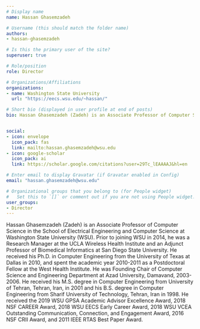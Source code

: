 ```yaml
---
# Display name
name: Hassan Ghasemzadeh

# Username (this should match the folder name)
authors:
- hassan-ghasemzadeh

# Is this the primary user of the site?
superuser: true

# Role/position
role: Director

# Organizations/Affiliations
organizations:
- name: Washington State University
  url: "https://eecs.wsu.edu/~hassan/"

# Short bio (displayed in user profile at end of posts)
bio: Hassan Ghasemzadeh (Zadeh) is an Associate Professor of Computer Science in the School of Electrical Engineering and Computer Science at Washington State University (WSU). Prior to joining WSU in 2014, he was a Research Manager at the UCLA Wireless Health Institute and an Adjunct Professor of Biomedical Informatics at San Diego State University. He received his Ph.D. in Computer Engineering from the University of Texas at Dallas in 2010, and spent the academic year 2010-2011 as a Postdoctoral Fellow at the West Health Institute. He was Founding Chair of Computer Science and Engineering Department at Azad University, Damavand, 2003-2006. He received his M.S. degree in Computer Engineering from University of Tehran, Tehran, Iran, in 2001 and his B.S. degree in Computer Engineering from Sharif University of Technology, Tehran, Iran in 1998.  He received the 2019 WSU GPSA Academic Advisor Excellence Award, 2018 NSF CAREER Award, 2018 WSU EECS Early Career Award, 2018 WSU VCEA Outstanding Communication, Connection, and Engagement Award, 2016 NSF CRII Award, and 2011 IEEE RTAS Best Paper Award.


social:
- icon: envelope
  icon_pack: fas
  link: mailto:hassan.ghasemzadeh@wsu.edu
- icon: google-scholar
  icon_pack: ai
  link: https://scholar.google.com/citations?user=29Tc_lEAAAAJ&hl=en

# Enter email to display Gravatar (if Gravatar enabled in Config)
email: "hassan.ghasemzadeh@wsu.edu"

# Organizational groups that you belong to (for People widget)
#   Set this to `[]` or comment out if you are not using People widget.
user_groups:
- Director
---
```

Hassan Ghasemzadeh (Zadeh) is an Associate Professor of Computer Science in the School of Electrical Engineering and Computer Science at Washington State University (WSU). Prior to joining WSU in 2014, he was a Research Manager at the UCLA Wireless Health Institute and an Adjunct Professor of Biomedical Informatics at San Diego State University. He received his Ph.D. in Computer Engineering from the University of Texas at Dallas in 2010, and spent the academic year 2010-2011 as a Postdoctoral Fellow at the West Health Institute. He was Founding Chair of Computer Science and Engineering Department at Azad University, Damavand, 2003-2006. He received his M.S. degree in Computer Engineering from University of Tehran, Tehran, Iran, in 2001 and his B.S. degree in Computer Engineering from Sharif University of Technology, Tehran, Iran in 1998.  He received the 2019 WSU GPSA Academic Advisor Excellence Award, 2018 NSF CAREER Award, 2018 WSU EECS Early Career Award, 2018 WSU VCEA Outstanding Communication, Connection, and Engagement Award, 2016 NSF CRII Award, and 2011 IEEE RTAS Best Paper Award.

